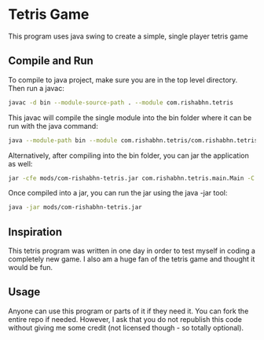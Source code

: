 # Tetris Game

This program uses java swing to create a simple, single player tetris game

## Compile and Run

To compile to java project, make sure you are in the top level directory. Then run a javac:

```bash
javac -d bin --module-source-path . --module com.rishabhn.tetris
```

This javac will compile the single module into the bin folder where it can be run with the java command:

```bash
java --module-path bin --module com.rishabhn.tetris/com.rishabhn.tetris.main.Main
```

Alternatively, after compiling into the bin folder, you can jar the application as well:

```bash
jar -cfe mods/com-rishabhn-tetris.jar com.rishabhn.tetris.main.Main -C bin/com.rishabhn.tetris .
```

Once compiled into a jar, you can run the jar using the java -jar tool:

```bash
java -jar mods/com-rishabhn-tetris.jar
```


## Inspiration

This tetris program was written in one day in order to test myself in coding a completely new game. I also am a huge fan of the tetris game and thought it would be fun.

## Usage

Anyone can use this program or parts of it if they need it. You can fork the entire repo if needed. However, I ask that you do not republish this code without giving me some credit (not licensed though - so totally optional).
